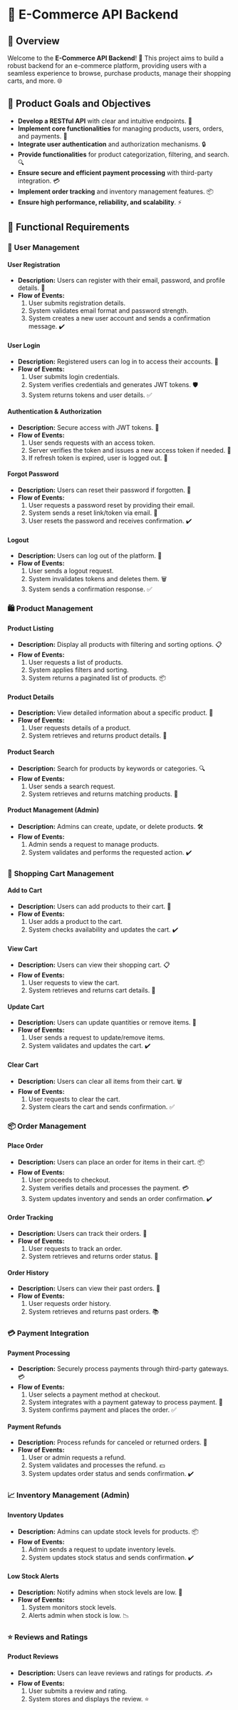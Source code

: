 # 🛒 **E-Commerce API Backend**

## 🚀 **Overview**
Welcome to the **E-Commerce API Backend**! 🎉 This project aims to build a robust backend for an e-commerce platform, providing users with a seamless experience to browse, purchase products, manage their shopping carts, and more. 🌐

## 🎯 **Product Goals and Objectives**
- **Develop a RESTful API** with clear and intuitive endpoints. 🌟
- **Implement core functionalities** for managing products, users, orders, and payments. 💼
- **Integrate user authentication** and authorization mechanisms. 🔒
- **Provide functionalities** for product categorization, filtering, and search. 🔍
- **Ensure secure and efficient payment processing** with third-party integration. 💳
- **Implement order tracking** and inventory management features. 📦
- **Ensure high performance, reliability, and scalability**. ⚡

## 🔧 **Functional Requirements**

### 👤 **User Management**
#### **User Registration**
- **Description:** Users can register with their email, password, and profile details. 📧
- **Flow of Events:**
  1. User submits registration details.
  2. System validates email format and password strength.
  3. System creates a new user account and sends a confirmation message. ✔️

#### **User Login**
- **Description:** Registered users can log in to access their accounts. 🔑
- **Flow of Events:**
  1. User submits login credentials.
  2. System verifies credentials and generates JWT tokens. 🛡️
  3. System returns tokens and user details. ✅

#### **Authentication & Authorization**
- **Description:** Secure access with JWT tokens. 🔐
- **Flow of Events:**
  1. User sends requests with an access token.
  2. Server verifies the token and issues a new access token if needed. 🔄
  3. If refresh token is expired, user is logged out. 🚪

#### **Forgot Password**
- **Description:** Users can reset their password if forgotten. 🔄
- **Flow of Events:**
  1. User requests a password reset by providing their email.
  2. System sends a reset link/token via email. 📧
  3. User resets the password and receives confirmation. ✔️

#### **Logout**
- **Description:** Users can log out of the platform. 🚪
- **Flow of Events:**
  1. User sends a logout request.
  2. System invalidates tokens and deletes them. 🗑️
  3. System sends a confirmation response. ✅

### 🛍️ **Product Management**
#### **Product Listing**
- **Description:** Display all products with filtering and sorting options. 📋
- **Flow of Events:**
  1. User requests a list of products.
  2. System applies filters and sorting.
  3. System returns a paginated list of products. 📦

#### **Product Details**
- **Description:** View detailed information about a specific product. 🛒
- **Flow of Events:**
  1. User requests details of a product.
  2. System retrieves and returns product details. 📝

#### **Product Search**
- **Description:** Search for products by keywords or categories. 🔍
- **Flow of Events:**
  1. User sends a search request.
  2. System retrieves and returns matching products. 📜

#### **Product Management (Admin)**
- **Description:** Admins can create, update, or delete products. 🛠️
- **Flow of Events:**
  1. Admin sends a request to manage products.
  2. System validates and performs the requested action. ✔️

### 🛒 **Shopping Cart Management**
#### **Add to Cart**
- **Description:** Users can add products to their cart. 🛒
- **Flow of Events:**
  1. User adds a product to the cart.
  2. System checks availability and updates the cart. ✔️

#### **View Cart**
- **Description:** Users can view their shopping cart. 📋
- **Flow of Events:**
  1. User requests to view the cart.
  2. System retrieves and returns cart details. 📝

#### **Update Cart**
- **Description:** Users can update quantities or remove items. 🔄
- **Flow of Events:**
  1. User sends a request to update/remove items.
  2. System validates and updates the cart. ✔️

#### **Clear Cart**
- **Description:** Users can clear all items from their cart. 🗑️
- **Flow of Events:**
  1. User requests to clear the cart.
  2. System clears the cart and sends confirmation. ✅

### 📦 **Order Management**
#### **Place Order**
- **Description:** Users can place an order for items in their cart. 📦
- **Flow of Events:**
  1. User proceeds to checkout.
  2. System verifies details and processes the payment. 💳
  3. System updates inventory and sends an order confirmation. ✔️

#### **Order Tracking**
- **Description:** Users can track their orders. 📍
- **Flow of Events:**
  1. User requests to track an order.
  2. System retrieves and returns order status. 📝

#### **Order History**
- **Description:** Users can view their past orders. 📜
- **Flow of Events:**
  1. User requests order history.
  2. System retrieves and returns past orders. 📚

### 💳 **Payment Integration**
#### **Payment Processing**
- **Description:** Securely process payments through third-party gateways. 💳
- **Flow of Events:**
  1. User selects a payment method at checkout.
  2. System integrates with a payment gateway to process payment. 🔄
  3. System confirms payment and places the order. ✅

#### **Payment Refunds**
- **Description:** Process refunds for canceled or returned orders. 🔄
- **Flow of Events:**
  1. User or admin requests a refund.
  2. System validates and processes the refund. 💵
  3. System updates order status and sends confirmation. ✔️

### 📈 **Inventory Management (Admin)**
#### **Inventory Updates**
- **Description:** Admins can update stock levels for products. 📦
- **Flow of Events:**
  1. Admin sends a request to update inventory levels.
  2. System updates stock status and sends confirmation. ✔️

#### **Low Stock Alerts**
- **Description:** Notify admins when stock levels are low. 🚨
- **Flow of Events:**
  1. System monitors stock levels.
  2. Alerts admin when stock is low. 📉

### ⭐ **Reviews and Ratings**
#### **Product Reviews**
- **Description:** Users can leave reviews and ratings for products. ✍️
- **Flow of Events:**
  1. User submits a review and rating.
  2. System stores and displays the review. ⭐
